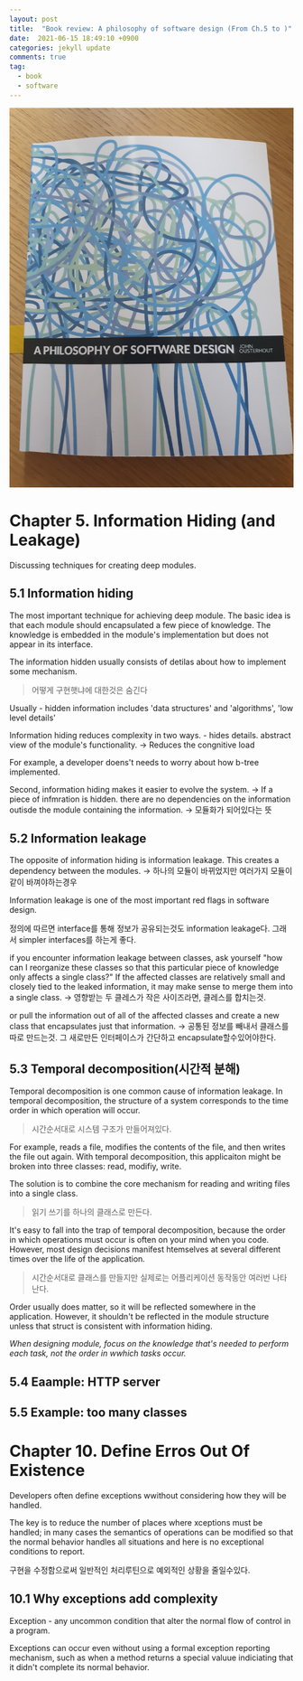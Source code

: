 ```yaml
---
layout: post
title:  "Book review: A philosophy of software design (From Ch.5 to )"
date:  2021-06-15 18:49:10 +0900 
categories: jekyll update
comments: true
tag:
  - book
  - software
---
```


![My helpful screenshot](/img/2021-05-18.jpg)

# Chapter 5. Information Hiding (and Leakage)

Discussing techniques for creating deep modules.

## 5.1 Information hiding

The most important technique for achieving deep module. The basic idea is that each module should encapsulated a few piece of knowledge. The knowledge is embedded in the module's implementation but does not appear in its interface.

The information hidden usually consists of detilas about how to implement some mechanism.

> 어떻게 구현햇냐에 대한것은 숨긴다

Usually - hidden information includes 'data structures' and 'algorithms', 'low level details'

Information hiding reduces complexity in two ways. - hides details. abstract view of the module's functionality. -> Reduces the congnitive load

For example, a developer doens't needs to worry about how b-tree implemented.

Second, information hiding makes it easier to evolve the system.  -> If a piece of infmration is hidden. there are no dependencies on the information outisde the module containing the information. -> 모듈화가 되어있다는 뜻

## 5.2 Information leakage

The opposite of information hiding is information leakage. This creates a dependency between the modules. -> 하나의 모듈이 바뀌었지만 여러가지 모듈이 같이 바껴야하는경우

Information leakage is one of the most important red flags in software design.

정의에 따르면 interface를 통해 정보가 공유되는것도 information leakage다. 그래서 simpler interfaces를 하는게 좋다.

if you encounter information leakage between classes, ask yourself "how can I reorganize these classes so that this particular piece of knowledge only affects a single class?" If the affected classes are relatively small and closely tied to the leaked information, it may make sense to merge them into a single class.
-> 영향받는 두 클레스가 작은 사이즈라면, 클레스를 합치는것.

or pull the information out of all of the affected classes and create a new class that encapsulates just that information. 
-> 공통된 정보를 빼내서 클래스를 따로 만드는것. 그 새로만든 인터페이스가 간단하고 encapsulate할수있어야한다.

## 5.3 Temporal decomposition(시간적 분해)

Temporal decomposition is one common cause of information leakage. In temporal decomposition, the structure of a system corresponds to the time order in which operation will occur.

> 시간순서대로 시스템 구조가 만들어져있다.

For example, reads a file, modifies the contents of the file, and then writes the file out again. With temporal decomposition, this applicaiton might be broken into three classes: read, modifiy, write.

The solution is to combine the core mechanism for reading and writing files into a single class.

> 읽기 쓰기를 하나의 클래스로 만든다.

It's easy to fall into the trap of temporal decomposition, because the order in which operations must occur is often on your mind when you code. However, most design decisions manifest htemselves at several different times over the life of the application.

> 시간순서대로 클래스를 만들지만 실제로는 어플리케이션 동작동안 여러번 나타난다.

Order usually does matter, so it will be reflected somewhere in the application. However, it shouldn't be reflected in the module structure unless that struct is consistent with information hiding.

*When designing module, focus on the knowledge that's needed to perform each task, not the order in wwhich tasks occur.*

## 5.4 Eaample: HTTP server
## 5.5 Example: too many classes



# Chapter 10. Define Erros Out Of Existence

Developers often define exceptions wwithout considering how they will be handled.

The key is to reduce the number of places where xceptions must be handled; in many cases the semantics of operations can be modified so that the normal behavior handles all situations and here is no exceptional conditions to report.

구현을 수정함으로써 일반적인 처리루틴으로 예외적인 상황을 줄일수있다.

## 10.1 Why exceptions add complexity

Exception - any uncommon condition that alter the normal flow of control in a program.

Exceptions can occur even without using a formal exception reporting mechanism, such as when a method returns a special valuue indiciating that it didn't complete its normal behavior.